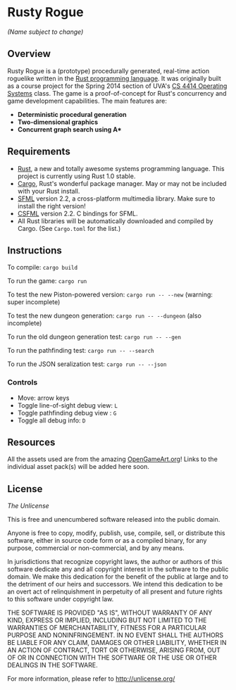 # Rusty Rogue
_(Name subject to change)_

## Overview

Rusty Rogue is a (prototype) procedurally generated, real-time action roguelike written in the [Rust programming language](http://www.rust-lang.org). It was originally built as a course project for the Spring 2014 section of UVA's [CS 4414 Operating Systems](http://www.rust-class.org) class. The game is a proof-of-concept for Rust's concurrency and game development capabilities. The main features are:

* __Deterministic procedural generation__
* __Two-dimensional graphics__
* __Concurrent graph search using A*__

## Requirements

* [Rust](http://www.rust-lang.org/), a new and totally awesome systems programming language. This project is currently using Rust 1.0 stable.
* [Cargo](http://doc.crates.io/), Rust's wonderful package manager. May or may not be included with your Rust install.
* [SFML](http://www.sfml-dev.org/) version 2.2, a cross-platform multimedia library. Make sure to install the right version!
* [CSFML](http://www.sfml-dev.org/download/csfml/) version 2.2. C bindings for SFML.
* All Rust libraries will be automatically downloaded and compiled by Cargo. (See `Cargo.toml` for the list.)

## Instructions

To compile: `cargo build`

To run the game: `cargo run`

To test the new Piston-powered version: `cargo run -- --new` (warning: super incomplete)

To test the new dungeon generation: `cargo run -- --dungeon` (also incomplete)

To run the old dungeon generation test: `cargo run -- --gen`

To run the pathfinding test: `cargo run -- --search`

To run the JSON seralization test: `cargo run -- --json`

### Controls
* Move: arrow keys
* Toggle line-of-sight debug view: `L`
* Toggle pathfinding debug view : `G`
* Toggle all debug info: `D`


## Resources

All the assets used are from the amazing [OpenGameArt.org](http://opengameart.org/)! Links to the individual asset pack(s) will be added here soon.


## License
_The Unlicense_

This is free and unencumbered software released into the public domain.

Anyone is free to copy, modify, publish, use, compile, sell, or
distribute this software, either in source code form or as a compiled
binary, for any purpose, commercial or non-commercial, and by any
means.

In jurisdictions that recognize copyright laws, the author or authors
of this software dedicate any and all copyright interest in the
software to the public domain. We make this dedication for the benefit
of the public at large and to the detriment of our heirs and
successors. We intend this dedication to be an overt act of
relinquishment in perpetuity of all present and future rights to this
software under copyright law.

THE SOFTWARE IS PROVIDED "AS IS", WITHOUT WARRANTY OF ANY KIND,
EXPRESS OR IMPLIED, INCLUDING BUT NOT LIMITED TO THE WARRANTIES OF
MERCHANTABILITY, FITNESS FOR A PARTICULAR PURPOSE AND NONINFRINGEMENT.
IN NO EVENT SHALL THE AUTHORS BE LIABLE FOR ANY CLAIM, DAMAGES OR
OTHER LIABILITY, WHETHER IN AN ACTION OF CONTRACT, TORT OR OTHERWISE,
ARISING FROM, OUT OF OR IN CONNECTION WITH THE SOFTWARE OR THE USE OR
OTHER DEALINGS IN THE SOFTWARE.

For more information, please refer to <http://unlicense.org/>